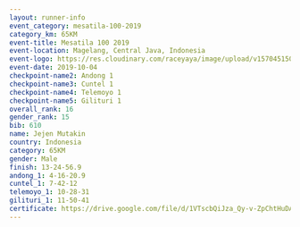 ```yaml
---
layout: runner-info 
event_category: mesatila-100-2019 
category_km: 65KM 
event-title: Mesatila 100 2019 
event-location: Magelang, Central Java, Indonesia 
event-logo: https://res.cloudinary.com/raceyaya/image/upload/v1570451507/logo/mesastila100_jin7bl.jpg 
event-date: 2019-10-04 
checkpoint-name2: Andong 1 
checkpoint-name3: Cuntel 1 
checkpoint-name4: Telemoyo 1 
checkpoint-name5: Gilituri 1 
overall_rank: 16
gender_rank: 15
bib: 610
name: Jejen Mutakin
country: Indonesia
category: 65KM
gender: Male
finish: 13-24-56.9
andong_1: 4-16-20.9
cuntel_1: 7-42-12
telemoyo_1: 10-28-31
gilituri_1: 11-50-41
certificate: https://drive.google.com/file/d/1VTscbQiJza_Qy-v-ZpChtHuDAO7K4QCI/view?usp=sharing
---
```

